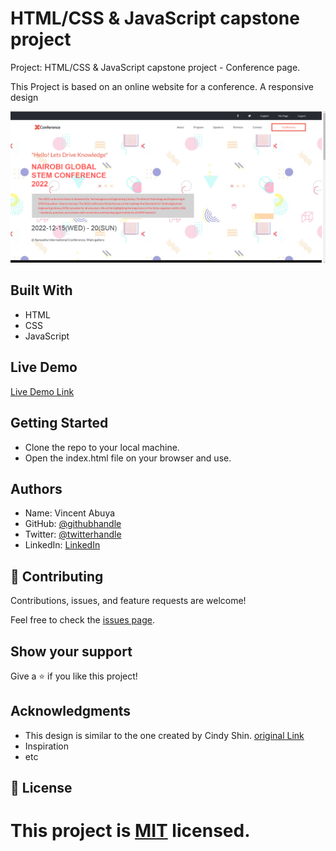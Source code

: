 # HTML/CSS & JavaScript capstone project

Project: HTML/CSS & JavaScript capstone project - Conference page.

This Project is based on an online website for a conference.
A responsive design

![screenshot](images/confrences.png)

## Built With

- HTML
- CSS
- JavaScript

## Live Demo

[Live Demo Link](https://vabuyia.github.io/week-5-capsone/)

## Getting Started

- Clone the repo to your local machine.
- Open the index.html file on your browser and use.

## Authors

- Name: Vincent Abuya
- GitHub: [@githubhandle](vabuyia@gmail.com)
- Twitter: [@twitterhandle](https://twitter.com/abuyia)
- LinkedIn: [LinkedIn](vabuyia)

## 🤝 Contributing

Contributions, issues, and feature requests are welcome!

Feel free to check the [issues page](issues/).

## Show your support

Give a ⭐️ if you like this project!

## Acknowledgments

- This design is similar to the one created by Cindy Shin. [original Link](https://www.behance.net/gallery/29845175/CC-Global-Summit-2015)
- Inspiration
- etc

## 📝 License

# This project is [MIT](lic.url) licensed.
